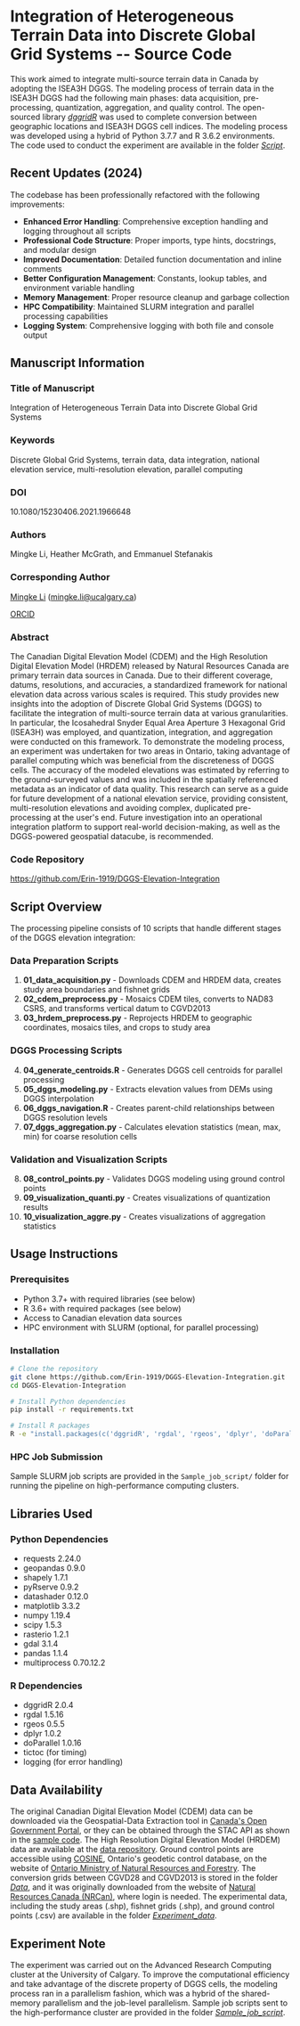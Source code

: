 # Integration of Heterogeneous Terrain Data into Discrete Global Grid Systems -- Source Code

This work aimed to integrate multi-source terrain data in Canada by adopting the ISEA3H DGGS. The modeling process of terrain data in the ISEA3H DGGS had the following main phases: data acquisition, pre-processing, quantization, aggregation, and quality control. The open-sourced library [*dggridR*](https://github.com/r-barnes/dggridR) was used to complete conversion between geographic locations and ISEA3H DGGS cell indices. The modeling process was developed using a hybrid of Python 3.7.7 and R 3.6.2 environments. The code used to conduct the experiment are available in the folder [*Script*](https://github.com/Erin-1919/DGGS-Elevation-Integration/tree/main/Script).

## Recent Updates (2024)
The codebase has been professionally refactored with the following improvements:
- **Enhanced Error Handling**: Comprehensive exception handling and logging throughout all scripts
- **Professional Code Structure**: Proper imports, type hints, docstrings, and modular design
- **Improved Documentation**: Detailed function documentation and inline comments
- **Better Configuration Management**: Constants, lookup tables, and environment variable handling
- **Memory Management**: Proper resource cleanup and garbage collection
- **HPC Compatibility**: Maintained SLURM integration and parallel processing capabilities
- **Logging System**: Comprehensive logging with both file and console output

## Manuscript Information
### Title of Manuscript
Integration of Heterogeneous Terrain Data into Discrete Global Grid Systems

### Keywords
Discrete Global Grid Systems, terrain data, data integration, national elevation service, multi-resolution elevation, parallel computing

### DOI
10.1080/15230406.2021.1966648

### Authors
Mingke Li, Heather McGrath, and Emmanuel Stefanakis

### Corresponding Author
[Mingke Li](https://erin-1919.github.io/) (mingke.li@ucalgary.ca)

[ORCID](https://orcid.org/0000-0001-6310-4964)

### Abstract
The Canadian Digital Elevation Model (CDEM) and the High Resolution Digital Elevation Model (HRDEM) released by Natural Resources Canada are primary terrain data sources in Canada. Due to their different coverage, datums, resolutions, and accuracies, a standardized framework for national elevation data across various scales is required. This study provides new insights into the adoption of Discrete Global Grid Systems (DGGS) to facilitate the integration of multi-source terrain data at various granularities. In particular, the Icosahedral Snyder Equal Area Aperture 3 Hexagonal Grid (ISEA3H) was employed, and quantization, integration, and aggregation were conducted on this framework. To demonstrate the modeling process, an experiment was undertaken for two areas in Ontario, taking advantage of parallel computing which was beneficial from the discreteness of DGGS cells. The accuracy of the modeled elevations was estimated by referring to the ground-surveyed values and was included in the spatially referenced metadata as an indicator of data quality. This research can serve as a guide for future development of a national elevation service, providing consistent, multi-resolution elevations and avoiding complex, duplicated pre-processing at the user's end. Future investigation into an operational integration platform to support real-world decision-making, as well as the DGGS-powered geospatial datacube, is recommended.

### Code Repository
https://github.com/Erin-1919/DGGS-Elevation-Integration

## Script Overview

The processing pipeline consists of 10 scripts that handle different stages of the DGGS elevation integration:

### Data Preparation Scripts
1. **01_data_acquisition.py** - Downloads CDEM and HRDEM data, creates study area boundaries and fishnet grids
2. **02_cdem_preprocess.py** - Mosaics CDEM tiles, converts to NAD83 CSRS, and transforms vertical datum to CGVD2013
3. **03_hrdem_preprocess.py** - Reprojects HRDEM to geographic coordinates, mosaics tiles, and crops to study area

### DGGS Processing Scripts
4. **04_generate_centroids.R** - Generates DGGS cell centroids for parallel processing
5. **05_dggs_modeling.py** - Extracts elevation values from DEMs using DGGS interpolation
6. **06_dggs_navigation.R** - Creates parent-child relationships between DGGS resolution levels
7. **07_dggs_aggregation.py** - Calculates elevation statistics (mean, max, min) for coarse resolution cells

### Validation and Visualization Scripts
8. **08_control_points.py** - Validates DGGS modeling using ground control points
9. **09_visualization_quanti.py** - Creates visualizations of quantization results
10. **10_visualization_aggre.py** - Creates visualizations of aggregation statistics

## Usage Instructions

### Prerequisites
- Python 3.7+ with required libraries (see below)
- R 3.6+ with required packages (see below)
- Access to Canadian elevation data sources
- HPC environment with SLURM (optional, for parallel processing)

### Installation
```bash
# Clone the repository
git clone https://github.com/Erin-1919/DGGS-Elevation-Integration.git
cd DGGS-Elevation-Integration

# Install Python dependencies
pip install -r requirements.txt

# Install R packages
R -e "install.packages(c('dggridR', 'rgdal', 'rgeos', 'dplyr', 'doParallel', 'tictoc', 'logging'))"
```

### HPC Job Submission
Sample SLURM job scripts are provided in the `Sample_job_script/` folder for running the pipeline on high-performance computing clusters.

## Libraries Used

### Python Dependencies
- requests 2.24.0
- geopandas 0.9.0
- shapely 1.7.1
- pyRserve 0.9.2
- datashader 0.12.0
- matplotlib 3.3.2
- numpy 1.19.4
- scipy 1.5.3
- rasterio 1.2.1
- gdal 3.1.4
- pandas 1.1.4
- multiprocess 0.70.12.2

### R Dependencies
- dggridR 2.0.4
- rgdal 1.5.16
- rgeos 0.5.5
- dplyr 1.0.2
- doParallel 1.0.16
- tictoc (for timing)
- logging (for error handling)

## Data Availability
The original Canadian Digital Elevation Model (CDEM) data can be downloaded via the Geospatial-Data Extraction tool in [Canada's Open Government Portal](https://maps.canada.ca/czs/index-en.html), or they can be obtained through the STAC API as shown in the [sample code](https://github.com/Erin-1919/DGGS-Elevation-Integration/blob/main/Script/01_data_acquisition.py). The High Resolution Digital Elevation Model (HRDEM) data are available at the [data repository](https://ftp.maps.canada.ca/pub/elevation/dem_mne/highresolution_hauteresolution/dtm_mnt). Ground control points are accessible using [COSINE](https://www.lioapplications.lrc.gov.on.ca/COSINE/index.html?viewer=COSINE.OntarioViewer&locale=en-CA), Ontario's geodetic control database, on the website of [Ontario Ministry of Natural Resources and Forestry](https://www.ontario.ca/page/geodesy). The conversion grids between CGVD28 and CGVD2013 is stored in the folder [*Data*](https://github.com/Erin-1919/DGGS-Elevation-Integration/tree/main/Data), and it was originally downloaded from the website of [Natural Resources Canada (NRCan)](https://webapp.geod.nrcan.gc.ca/geod/process/download-helper.php?file_id=HT2_2010_CGG2013a), where login is needed. The experimental data, including the study areas (.shp), fishnet grids (.shp), and ground control points (.csv) are available in the folder [*Experiment_data*](https://github.com/Erin-1919/DGGS-Elevation-Integration/tree/main/Experiment_data).

## Experiment Note
The experiment was carried out on the Advanced Research Computing cluster at the University of Calgary. To improve the computational efficiency and take advantage of the discrete property of DGGS cells, the modeling process ran in a parallelism fashion, which was a hybrid of the shared-memory parallelism and the job-level parallelism. Sample job scripts sent to the high-performance cluster are provided in the folder [*Sample_job_script*](https://github.com/Erin-1919/DGGS-Elevation-Integration/tree/main/Sample_job_script).
